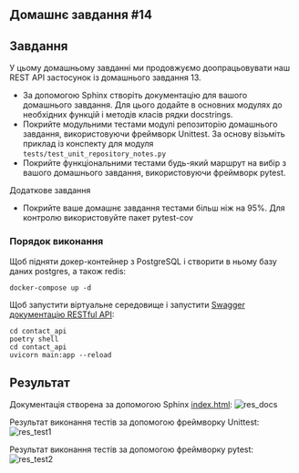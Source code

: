 ## Домашнє завдання #14
    
## Завдання 

У цьому домашньому завданні ми продовжуємо доопрацьовувати наш REST API застосунок із домашнього завдання 13.  

* За допомогою Sphinx створіть документацію для вашого домашнього завдання. Для цього додайте в основних модулях до необхідних функцій і методів класів рядки docstrings.
* Покрийте модульними тестами модулі репозиторію домашнього завдання, використовуючи фреймворк Unittest. За основу візьміть приклад із конспекту для модуля ```tests/test_unit_repository_notes.py```
* Покрийте функціональними тестами будь-який маршрут на вибір з вашого домашнього завдання, використовуючи фреймворк pytest.
  
Додаткове завдання  
  
* Покрийте ваше домашнє завдання тестами більш ніж на 95%. Для контролю використовуйте пакет pytest-cov


### Порядок виконання

Щоб підняти докер-контейнер з PostgreSQL і створити в ньому базу даних postgres, а також redis:  

```
docker-compose up -d 
```

Щоб запустити віртуальне середовище і запустити [Swagger документацію RESTful API](http://127.0.0.1:8000/docs):    

```cd contact_api```   
```poetry shell```    
```cd contact_api```    
```uvicorn main:app --reload```    

## Результат   
  
Документація створена за допомогою Sphinx [index.html](contact_api\/contact_api/docs/_build/html/index.html):
![res_docs](contact_api/contact_api/result/res_docs.jpg)
  
Результат виконання тестів за допомогою фреймворку Unittest:  
![res_test1](contact_api/contact_api/result/res_test1.jpg)
  
Результат виконання тестів за допомогою фреймворку pytest:  
![res_test2](contact_api/contact_api/result/res_test2.jpg)